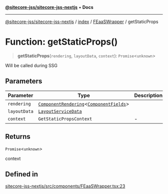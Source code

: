 [**@sitecore-jss/sitecore-jss-nextjs**](../../../../README.md) • **Docs**

***

[@sitecore-jss/sitecore-jss-nextjs](../../../../README.md) / [index](../../../README.md) / [FEaaSWrapper](../README.md) / getStaticProps

# Function: getStaticProps()

> **getStaticProps**(`rendering`, `layoutData`, `context`): `Promise`\<`unknown`\>

Will be called during SSG

## Parameters

| Parameter | Type | Description |
| ------ | ------ | ------ |
| `rendering` | [`ComponentRendering`](../../../interfaces/ComponentRendering.md)\<[`ComponentFields`](../../../interfaces/ComponentFields.md)\> |  |
| `layoutData` | [`LayoutServiceData`](../../../interfaces/LayoutServiceData.md) |  |
| `context` | `GetStaticPropsContext` | - |

## Returns

`Promise`\<`unknown`\>

context

## Defined in

[sitecore-jss-nextjs/src/components/FEaaSWrapper.tsx:23](https://github.com/Sitecore/jss/blob/4a0927fbf2da75c0716c3495b24fb0fa0a87da51/packages/sitecore-jss-nextjs/src/components/FEaaSWrapper.tsx#L23)
